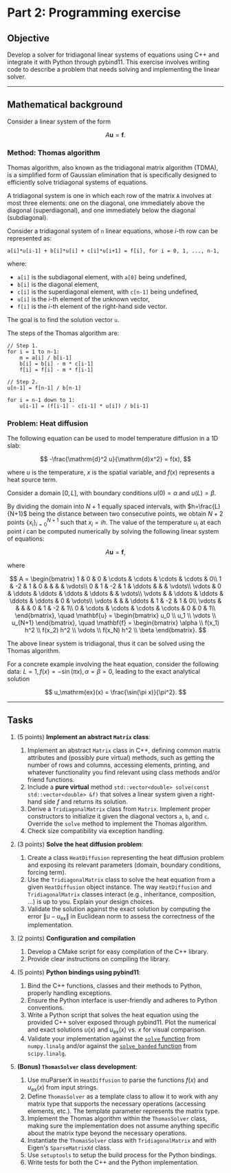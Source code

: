 # Part 2: Programming exercise

## Objective
Develop a solver for tridiagonal linear systems of equations using C++ and integrate it with Python through pybind11. This exercise involves writing code to describe a problem that needs solving and implementing the linear solver.

---

## Mathematical background

Consider a linear system of the form

$$
A\mathbf{u} = \mathbf{f}.
$$

### Method: Thomas algorithm
Thomas algorithm, also known as the tridiagonal matrix algorithm (TDMA), is a simplified form of Gaussian elimination that is specifically designed to efficiently solve tridiagonal systems of equations.

A tridiagonal system is one in which each row of the matrix `A` involves at most three elements: one on the diagonal, one immediately above the diagonal (superdiagonal), and one immediately below the diagonal (subdiagonal).

Consider a tridiagonal system of `n` linear equations, whose $i$-th row can be represented as:

```
a[i]*u[i-1] + b[i]*u[i] + c[i]*u[i+1] = f[i], for i = 0, 1, ..., n-1,
```

where:

- `a[i]` is the subdiagonal element, with `a[0]` being undefined,
- `b[i]` is the diagonal element,
- `c[i]` is the superdiagonal element, with `c[n-1]` being undefined,
- `u[i]` is the $i$-th element of the unknown vector,
- `f[i]` is the $i$-th element of the right-hand side vector.

The goal is to find the solution vector `u`.

The steps of the Thomas algorithm are:

```
// Step 1.
for i = 1 to n-1:
    m = a[i] / b[i-1]
    b[i] = b[i] - m * c[i-1]
    f[i] = f[i] - m * f[i-1]

// Step 2.
u[n-1] = f[n-1] / b[n-1]
   
for i = n-1 down to 1:
    u[i-1] = (f[i-1] - c[i-1] * u[i]) / b[i-1]
```

### Problem: Heat diffusion
The following equation can be used to model temperature diffusion in a 1D slab:

$$
-\frac{\mathrm{d}^2 u}{\mathrm{d}x^2} = f(x),
$$

where $u$ is the temperature, $x$ is the spatial variable, and $f(x)$ represents a heat source term.

Consider a domain $[0, L]$, with boundary conditions $u(0) = \alpha$ and $u(L) = \beta$.

By dividing the domain into $N + 1$ equally spaced intervals, with $h=\frac{L}{N+1}$​ being the distance between two consecutive points, we obtain $N+2$ points $\lbrace{}x_i\rbrace{}_{i=0}^{N+1}$ such that $x_i = i h$. The value of the temperature $u_i$ at each point $i$ can be computed numerically by solving the following linear system of equations:

$$
A \mathbf{u} = \mathbf{f},
$$

where

$$
A = \begin{bmatrix}
1 & 0 & 0 & \cdots & \cdots & \cdots & \cdots & 0\\
1 & -2 & 1 & 0 & & & & \vdots\\
0 & 1 & -2 & 1 & \ddots & & & \vdots\\
\vdots & 0 & \ddots & \ddots & \ddots & \ddots & & \vdots\\
\vdots & & \ddots & \ddots & \ddots & \ddots & 0 & \vdots\\
\vdots & & & \ddots & 1 & -2 & 1 & 0\\
\vdots & & & & 0 & 1 & -2 & 1\\
0 & \cdots & \cdots  & \cdots & \cdots & 0 & 0 & 1\\
\end{bmatrix},
\quad
\mathbf{u} = \begin{bmatrix}
u_0 \\
u_1 \\
\vdots \\
u_{N+1}
\end{bmatrix},
\quad
\mathbf{f} = \begin{bmatrix}
\alpha \\
f(x_1) h^2 \\
f(x_2) h^2 \\
\vdots \\
f(x_N) h^2 \\
\beta
\end{bmatrix}.
$$

The above linear system is tridiagonal, thus it can be solved using the Thomas algorithm.

For a concrete example involving the heat equation, consider the following data: $L = 1, f(x) = -\sin(\pi x), \alpha = \beta = 0$, leading to the exact analytical solution

$$
u_\mathrm{ex}(x) = \frac{\sin(\pi x)}{\pi^2}.
$$

---

## Tasks

1. (5 points) **Implement an abstract `Matrix` class**:
   1. Implement an abstract `Matrix` class in C++, defining common matrix attributes and (possibly pure virtual) methods, such as getting the number of rows and columns, accessing elements, printing, and whatever functionality you find relevant using class methods and/or friend functions.
   2. Include a **pure virtual** method `std::vector<double> solve(const std::vector<double> &f)` that solves a linear system given a right-hand side $f$ and returns its solution.
   3. Derive a `TridiagonalMatrix` class from `Matrix`. Implement proper constructors to initialize it given the diagonal vectors `a`, `b`, and `c`. Override the `solve` method to implement the Thomas algorithm.
   4. Check size compatibility via exception handling.

2. (3 points) **Solve the heat diffusion problem**:
   1. Create a class `HeatDiffusion` representing the heat diffusion problem and exposing its relevant parameters (domain, boundary conditions, forcing term).
   2. Use the `TridiagonalMatrix` class to solve the heat equation from a given `HeatDiffusion` object instance. The way `HeatDiffusion` and `TridiagonalMatrix` classes interact (e.g., inheritance, composition, ...) is up to you. Explain your design choices.
   3. Validate the solution against the exact solution by computing the error $\left\|u - u_\mathrm{ex}\right\|$ in Euclidean norm to assess the correctness of the implementation.

3. (2 points) **Configuration and compilation**
   1. Develop a CMake script for easy compilation of the C++ library.
   2. Provide clear instructions on compiling the library.

4. (5 points) **Python bindings using pybind11**:
   1. Bind the C++ functions, classes and their methods to Python, properly handling exceptions.
   2. Ensure the Python interface is user-friendly and adheres to Python conventions.
   3. Write a Python script that solves the heat equation using the provided C++ solver exposed through pybind11. Plot the numerical and exact solutions $u(x)$ and $u_\mathrm{ex}(x)$ vs. $x$ for visual comparison.
   4. Validate your implementation against the [`solve` function](https://numpy.org/doc/stable/reference/generated/numpy.linalg.solve.html) from `numpy.linalg` and/or against the [`solve_banded` function](https://docs.scipy.org/doc/scipy/reference/generated/scipy.linalg.solve_banded.html) from `scipy.linalg`.
   
5. **(Bonus) `ThomasSolver` class development**:
   1. Use muParserX in `HeatDiffusion` to parse the functions $f(x)$ and $u_\mathrm{ex}(x)$ from input strings.
   2. Define `ThomasSolver` as a template class to allow it to work with any matrix type that supports the necessary operations (accessing elements, etc.). The template parameter represents the matrix type.
   3. Implement the Thomas algorithm within the `ThomasSolver` class, making sure the implementation does not assume anything specific about the matrix type beyond the necessary operations.
   4. Instantiate the `ThomasSolver` class with `TridiagonalMatrix` and with Eigen's `SparseMatrixXd` class.
   5. Use `setuptools` to setup the build process for the Python bindings.
   6. Write tests for both the C++ and the Python implementation.
